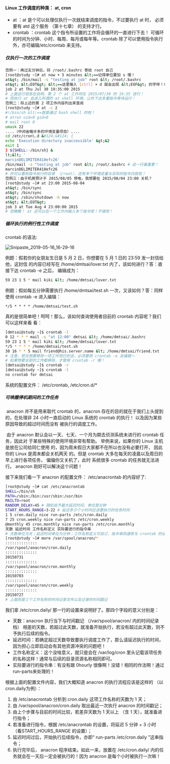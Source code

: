 #### Linux 工作调度的种类： at, cron

- at ：at 是个可以处理仅执行一次就结束调度的指令，不过要执行 at 时， 必须要有 atd 这个服务 （第十七章） 的支持才行。
- crontab ：crontab 这个指令所设置的工作将会循环的一直进行下去！ 可循环的时间为分钟、小时、每周、每月或每年等。crontab 除了可以使用指令执行外，亦可编辑/etc/crontab 来支持。

##### 仅执行一次的工作调度

```bash
范例一：再过五分钟后，将 /root/.bashrc 寄给 root 自己
[root@study ~]# at now + 5 minutes &lt;==记得单位要加 s 喔！
at&gt; /bin/mail -s "testing at job" root &lt; /root/.bashrc
at&gt; &lt;EOT&gt; &lt;==这里输入 [ctrl] + d 就会出现 &lt;EOF&gt; 的字样！代表结束！
job 2 at Thu Jul 30 19:35:00 2015
# 上面这行信息在说明，第 2 个 at 工作将在 2015/07/30 的 19:35 进行！
# 而执行 at 会进入所谓的 at shell 环境，让你下达多重指令等待运行！
范例二：将上述的第 2 项工作内容列出来查阅
[root@study ~]# at -c 2
#!/bin/sh &lt;==就是通过 bash shell 的啦！
# atrun uid=0 gid=0
# mail root 0
umask 22
....（中间省略许多的环境变量项目）....
cd /etc/cron\.d &#124;&#124; {
echo 'Execution directory inaccessible' &gt;&2
exit 1
} ${SHELL:-/bin/sh} &
lt;&lt; '
marcinDELIMITER410efc26'
/bin/mail -s "testing at job" root &lt; /root/.bashrc # 这一行最重要！
marcinDELIMITER410efc26
# 你可以看到指令执行的目录 （/root），还有多个环境变量与实际的指令内容啦！
范例三：由于机房预计于 2015/08/05 停电，我想要在 2015/08/04 23:00 关机？
[root@study ~]# at 23:00 2015-08-04
at&gt; /bin/sync
at&gt; /bin/sync
at&gt; /sbin/shutdown -h now
at&gt; &lt;EOT&gt;
job 3 at Tue Aug 4 23:00:00 2015
# 您瞧瞧！ at 还可以在一个工作内输入多个指令呢！不错吧！
```

##### 循环执行的例行性工作调度

crontab 的语法:

![Snipaste_2019-05-16_16-29-16](images/Snipaste_2019-05-16_16-29-16.png)

例题：假若你的女朋友生日是 5 月 2 日，你想要在 5 月 1 日的 23:59 发一封信给他，这封信
的内容已经写在 /home/dmtsai/lover.txt 内了，该如何进行？答：直接下达 crontab -e 之后，
编辑成为：

```bash
59 23 1 5 * mail kiki &lt; /home/dmtsai/lover.txt
```

例题：假如每五分钟需要执行 /home/dmtsai/test.sh 一次，又该如何？答：同样使用 crontab
-e 进入编辑：

```
*/5 * * * * /home/dmtsai/test.sh
```

真的是很简单吧！呵呵！那么，该如何查询使用者目前的 crontab 内容呢？我们可以这样来看
看：

```bash
[dmtsai@study ~]$ crontab -l
0 12 * * * mail -s "at 12:00" dmtsai &lt; /home/dmtsai/.bashrc
59 23 1 5 * mail kiki &lt; /home/dmtsai/lover.txt
*/5 * * * * /home/dmtsai/test.sh
30 16 * * 5 mail friend@his.server.name &lt; /home/dmtsai/friend.txt
# 注意，若仅想要移除一项工作而已的话，必须要用 crontab -e 去编辑～
# 如果想要全部的工作都移除，才使用 crontab -r 喔！
[dmtsai@study ~]$ crontab -r
[dmtsai@study ~]$ crontab -l
no crontab for dmtsai
```

系统的配置文件： /etc/crontab, /etc/cron.d/*

##### 可唤醒停机期间的工作任务

​	anacron 并不是用来取代 crontab 的，anacron 存在的目的就在于我们上头提到的，在处理非
24 小时一直启动的 Linux 系统的 crontab 的执行！ 以及因为某些原因导致的超过时间而没有
被执行的调度工作。

​	由于 anacron 默认会以一天、七天、一个月为期去侦测系统未进行的 crontab 任务，因此对
于某些特殊的使用环境非常有帮助。 举例来说，如果你的 Linux 主机是放在公司给同仁使用
的，因为周末假日大家都不在所以也没有必要打开， 因此你的 Linux 是周末都会关机两天
的。但是 crontab 大多在每天的凌晨以及周日的早上进行各项任务， 偏偏你又关机了，此时
系统很多 crontab 的任务就无法进行。 anacron 刚好可以解决这个问题！

接下来我们看一下 anacron 的配置文件： /etc/anacrontab 的内容好了:

```bash
[root@study ~]# cat /etc/anacrontab
SHELL=/bin/sh
PATH=/sbin:/bin:/usr/sbin:/usr/bin
MAILTO=root
RANDOM_DELAY=45 # 随机给予最大延迟时间，单位是分钟
START_HOURS_RANGE=3-22 # 延迟多少个小时内应该要执行的任务时间
1 5 cron.daily nice run-parts /etc/cron.daily
7 25 cron.weekly nice run-parts /etc/cron.weekly
@monthly 45 cron.monthly nice run-parts /etc/cron.monthly
天数 延迟时间 工作名称定义 实际要进行的指令串
# 天数单位为天；延迟时间单位为分钟；工作名称定义可自订，指令串则通常与 crontab 的设置相同！
[root@study ~]# more /var/spool/anacron/*
::::::::::::::
/var/spool/anacron/cron.daily
::::::::::::::
20150731
::::::::::::::
/var/spool/anacron/cron.monthly
::::::::::::::
20150703
::::::::::::::
/var/spool/anacron/cron.weekly
::::::::::::::
20150727
# 上面则是三个工作名称的时间记录文件以及记录的时间戳记
```

我们拿 /etc/cron.daily/ 那一行的设置来说明好了。那四个字段的意义分别是：

- 天数：anacron 执行当下与时间戳记 （/var/spool/anacron/ 内的时间纪录档） 相差的天数，若超过此天数，就准备开始执行，若没有超过此天数，则不予执行后续的指令。
- 延迟时间：若确定超过天数导致要执行调度工作了，那么请延迟执行的时间，因为担心立即启动会有其他资源冲突的问题吧！
- 工作名称定义：这个没啥意义，就只是会在 /var/log/cron 里头记载该项任务的名称这样！通常与后续的目录资源名称相同即可。
- 实际要进行的指令串：有没有跟 0hourly 很像啊！没错！相同的作法啊！通过 run-parts来处理的！

根据上面的配置文件内容，我们大概知道 anacron 的执行流程应该是这样的 （以 cron.daily为例）：

1. 由 /etc/anacrontab 分析到 cron.daily 这项工作名称的天数为 1 天；
2. 由 /var/spool/anacron/cron.daily 取出最近一次执行 anacron 的时间戳记；
3. 由上个步骤与目前的时间比较，若差异天数为 1 天以上 （含 1 天），就准备进行指令；
4. 若准备进行指令，根据 /etc/anacrontab 的设置，将延迟 5 分钟 + 3 小时 （看START_HOURS_RANGE 的设置）；
5. 延迟时间过后，开始执行后续指令，亦即“ run-parts /etc/cron.daily ”这串指令；
6. 执行完毕后， anacron 程序结束。如此一来，放置在 /etc/cron.daily/ 内的任务就会在一天后一定会被执行的！因为 anacron 是每个小时被执行一次嘛！